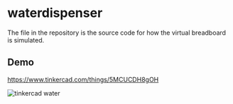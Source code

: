 # waterdispenser

The file in the repository is the source code for how the virtual breadboard is simulated.

Demo
--------------------------------------------
https://www.tinkercad.com/things/5MCUCDH8gOH


![tinkercad water](https://user-images.githubusercontent.com/93696112/194443381-98b6b57e-e322-47dd-bd3f-a57206a13ce3.gif)
